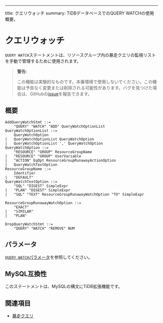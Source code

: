 ---
title: クエリウォッチ
summary: TiDBデータベースでのQUERY WATCHの使用概要。

# クエリウォッチ

`QUERY WATCH`ステートメントは、リソースグループ内の暴走クエリの監視リストを手動で管理するために使用されます。

> **警告:**
>
> この機能は実験的なものです。本番環境で使用しないでください。この機能は予告なく変更または削除される可能性があります。バグを見つけた場合は、GitHubの[issue](https://github.com/pingcap/tidb/issues)を報告できます。

## 概要

```ebnf+diagram
AddQueryWatchStmt ::=
    "QUERY" "WATCH" "ADD" QueryWatchOptionList
QueryWatchOptionList ::=
    QueryWatchOption
|   QueryWatchOptionList QueryWatchOption
|   QueryWatchOptionList ',' QueryWatchOption
QueryWatchOption ::=
    "RESOURCE" "GROUP" ResourceGroupName
|   "RESOURCE" "GROUP" UserVariable
|   "ACTION" EqOpt ResourceGroupRunawayActionOption
|   QueryWatchTextOption
ResourceGroupName ::=
    Identifier
|   "DEFAULT"
QueryWatchTextOption ::=
    "SQL" "DIGEST" SimpleExpr
|   "PLAN" "DIGEST" SimpleExpr
|   "SQL" "TEXT" ResourceGroupRunawayWatchOption "TO" SimpleExpr

ResourceGroupRunawayWatchOption ::=
    "EXACT"
|   "SIMILAR"
|   "PLAN"

DropQueryWatchStmt ::=
    "QUERY" "WATCH" "REMOVE" NUM
```

## パラメータ

[`QUERY WATCH`パラメータ](/tidb-resource-control.md#query-watch-parameters)を参照してください。

## MySQL互換性

このステートメントは、MySQLの構文にTiDB拡張機能です。

## 関連項目

* [暴走クエリ](/tidb-resource-control.md#manage-queries-that-consume-more-resources-than-expected-runaway-queries)